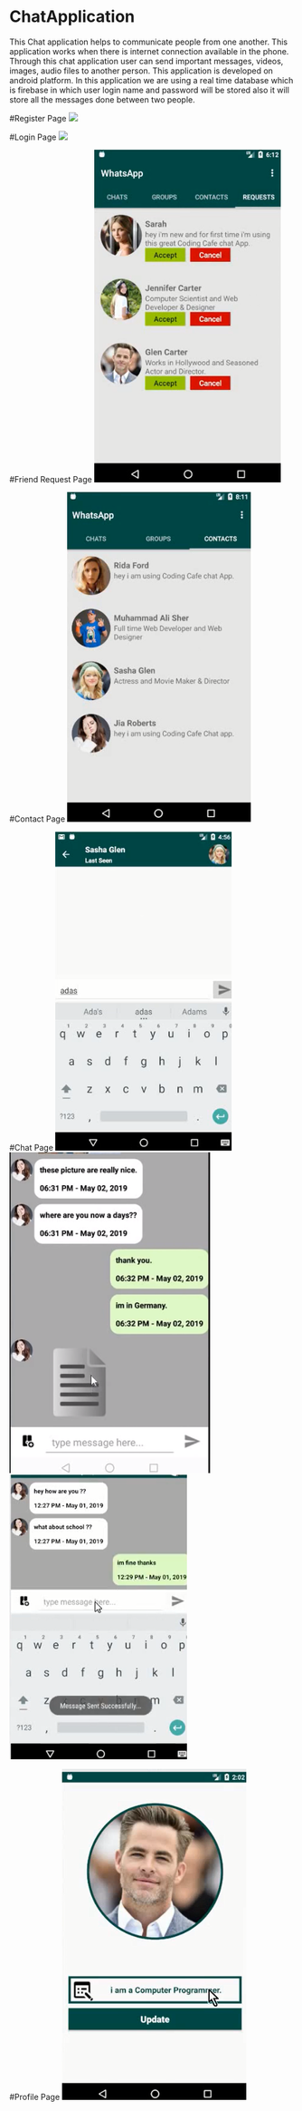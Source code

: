 # ChatApplication
This Chat application helps to communicate people from one another. This application works when there is internet connection available in the phone. Through this chat application user can send important messages, videos, images, audio files to another person. This application is developed on android platform.
In this application we are using a real time database which is firebase in which user login name and password will be stored also it will store all the messages done between two people.

#Register Page
<img src="Screenshot(2).png" width="auto">

#Login Page
<img src="Screenshot(1).png" width="auto">

#Friend Request Page
<img src="Screenshot(3).png" width="auto">

#Contact Page
<img src="Screenshot(4).png" width="auto">

#Chat Page
<img src="Screenshot(5).png" width="auto">
<img src="Screenshot(6).png" width="auto">
<img src="Screenshot(7).png" width="auto">

#Profile Page
<img src="Screenshot(8).png" width="auto">
